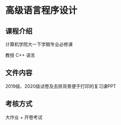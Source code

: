 # 高级语言程序设计

## 课程介绍

计算机学院大一下学期专业必修课

教授 C++ 语言

## 文件内容

2019级、2020级试卷及去除背景便于打印的复习课PPT

## 考核方式

大作业 + 开卷考试
